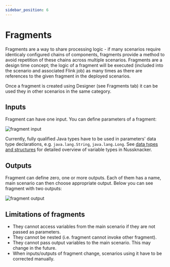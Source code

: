 ```yaml
---
sidebar_position: 6
---
```


# Fragments

Fragments are a way to share processing logic - if many scenarios require identicaly configured chains of components, fragments provide a method to avoid repetition of these chains across multiple scenarios. Fragments are a design time concept; the logic of a fragment will be executed (included into the scenario and associated Flink job) as many times as there are references to the given fragment in the deployed scenarios.

Once a fragment is created using Designer (see Fragments tab) it can be used  they in other scenarios in the same category.

## Inputs
Fragment can have one input. You can define parameters of a fragment:

![fragment input](img/fragment_input.png)

Currently, fully qualified Java types have to be used in parameters' data type declarations, e.g. `java.lang.String`, `java.lang.Long`. See [data types and structures](Spel#data-types-and-structures) for detailed overview of variable types in Nussknacker. 

## Outputs
Fragment can define zero, one or more outputs. Each of them has a name, main scenario can then choose appropriate output. Below you can see fragment with two outputs:

![fragment output](img/fragment_output.png)

## Limitations of fragments
- They cannot access variables from the main scenario if they are not passed as parameters.
- They cannot be nested (i.e. fragment cannot invoke other fragment).
- They cannot pass output variables to the main scenario. This may change in the future.
- When inputs/outputs of fragment change, scenarios using it have to be corrected manually.
